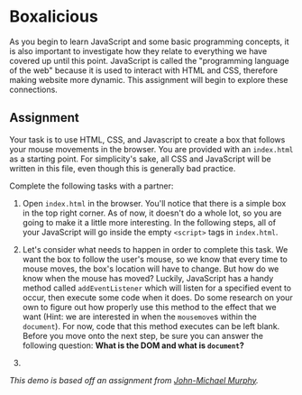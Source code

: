 # Boxalicious

As you begin to learn JavaScript and some basic programming concepts, it is also important to investigate how they
relate to everything we have covered up until this point. JavaScript is called the "programming language
of the web" because it is used to interact with HTML and CSS, therefore making website more dynamic. This assignment
will begin to explore these connections.

## Assignment

Your task is to use HTML, CSS, and Javascript to create a box that follows your mouse movements in the browser. You are
provided with an `index.html` as a starting point. For simplicity's sake, all CSS and JavaScript will be written in
this file, even though this is generally bad practice.

Complete the following tasks with a partner:

1. Open `index.html` in the browser. You'll notice that there is a simple box in the top right corner. As of now,
   it doesn't do a whole lot, so you are going to make it a little more interesting. In the following steps,
   all of your JavaScript will go inside the empty `<script>` tags in `index.html`. 
   
2. Let's consider what needs to happen in order to complete this task. We want the box to follow the user's
   mouse, so we know that every time to mouse moves, the box's location will have to change. But how do we know when the
   mouse has moved? Luckily, JavaScript has a handy method called `addEventListener` which will listen for a specified
   event to occur, then execute some code when it does. Do some research on your own to figure out how properly use this
   method to the effect that we want (Hint: we are interested in when the `mousemove`s within the `document`). For now,
   code that this method executes can be left blank. Before you move onto the next step, be sure you can answer the
   following question: **What is the DOM and what is `document`?**
   
3. 


_This demo is based off an assignment from [John-Michael Murphy](https://github.com/john-michael-murphy)._